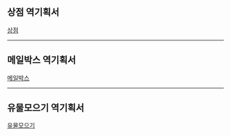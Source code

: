 ## 상점 역기획서
[상점](https://github.com/moomin-04/YOLO-2018920056/tree/%EC%83%81%EC%A0%90)

---
## 메일박스 역기획서

[메일박스](https://github.com/moomin-04/YOLO-2018920056/tree/%EB%A9%94%EC%9D%BC%EB%B0%95%EC%8A%A4)

---

## 유물모으기 역기획서

[유물모으기](https://github.com/moomin-04/YOLO-2018920056/tree/%EC%9C%A0%EB%AC%BC%EB%AA%A8%EC%9C%BC%EA%B8%B0)
